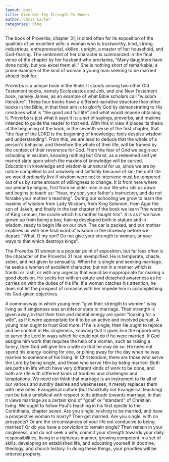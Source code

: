 ```yaml
---
layout: post
title: Give Not Thy Strength To Women
author: Chris Carter
categories: blog
---
```


The book of Proverbs, chapter 31, is cited often for its exposition of the qualities of an excellent wife: a woman who is trustworthy, kind, strong, industrious, entrepreneurial, skilled, upright, a master of her household, and God-fearing. The sentiment of her character is summarized in the final verse of the chapter by her husband who proclaims, "Many daughters have done nobly, but you excel them all." She is nothing short of remarkable; a prime example of the kind of woman a young man seeking to be married should look for.

Proverbs is a unique book in the Bible. It stands among two other Old Testament books, namely Ecclesiastes and Job, and one New Testament book, namely James, as an example of what Bible scholars call "wisdom literature". These four books have a different narrative structure than other books in the Bible, in that their aim is to glorify God by demonstrating to His creatures what is "the good and full life" and what would impede obtaining it. Proverbs is just what it says it is: a set of sayings, proverbs, and maxims intended to guide the reader to that end. With this in view it places its thesis at the beginning of the book, in the seventh verse of the first chapter, that "the fear of the LORD is the beginning of knowledge; fools despise wisdom and understanding". From this, we are lead to deduce that the whole of a person's behavior, and therefore the whole of their life, will be framed by the context of their reverence for God. From the fear of God we begin our schooling in wisdom, knowing nothing but Christ, as a redeemed and yet marred slate upon which the maxims of knowledge will be carved. Education in knowledge and wisdom is unnatural for us, since we are by nature compelled to act unwisely and selfishly because of sin; the unfit life we would ordinarily live if wisdom were not to intervene must be tempered out of us by some amount of willingness to change. It is from here where our pedantry begins, first from an older man in our life who sits us down and begins to teach us: "Hear, my son, your father's instruction, and do not forsake your mother's teaching". During our schooling we grow to learn the maxims of wisdom from Lady Wisdom, from King Solomon, from Agur the son of Jakeh, and finally in the last chapter of the book we learn "the words of King Lemuel, the oracle which his mother taught him". It is as if we have grown up from being a boy, having developed both in stature and in wisdom, ready to begin life on our own. The car is packed, and our mother implores us with one final word of wisdom in the driveway before we depart: "What, O my son? Do not give your strength to women, or your ways to that which destroys kings".

The Proverbs 31 woman is a popular point of exposition, but far less often is the character of the Proverbs 31 man exemplified. He is temperate, chaste, sober, and not given to sensuality. When he is single and seeking marriage, he seeks a woman of excellent character, but not in a manner which is frantic or rash, or with any urgency that would be inappropriate for making a good decision. He seeks her with an astute and detached awareness as he carries on with the duties of his life. If a woman catches his attention, he does not let the prospect of romance with her impede him in accomplishing his God-given objectives.

A common way in which young men "give their strength to women" is by living as if singleness was an inferior state to marriage. Their strength is given away, in that their time and mental energy are spent "looking for a wife", as if it were appropriate for it to be an active and involved pursuit. A young man ought to trust God more. If he is single, then He ought to rejoice and be content in His singleness, knowing that it gives him the opportunity to serve the Lord in ways which he could not do if he were married. If God assigns him work that requires the help of a woman, such as raising a family, then God will give him a wife so that he may do so. He need not spend his energy looking for one, or pining away for the day when he was married to someone of his liking. In Christendom, there are those who serve the Lord by being single, and those who serve Him by being married. Both are paths in life which have very different kinds of work to be done, and both are rife with different kinds of troubles and challenges and temptations. We need not think that marriage is an instrument to fix all of our various and sundry desires and weaknesses; it merely replaces them with new ones. Evangelical culture (but thankfully not Evangelical teaching) can be fairly unbiblical with respect to its attitude towards marriage, in that it views marriage as a certain kind of "goal" or "standard" of Christian living. We ought to follow Paul's teaching in his first epistle to the Corinthians, chapter seven. Are you single, wishing to be married, and have a prospective woman to marry? Then get married. Are you single, with no prospects? Or are the circumstances of your life not conducive to being married? Or do you have a conviction to remain single? Then remain in your singleness, and do not seek a wife; commit your strength towards your daily responsibilities, living in a righteous manner, growing competent in a set of skills, developing an established life, and educating yourself in doctrine, theology, and church history. In doing these things, your priorities will be ordered properly.
